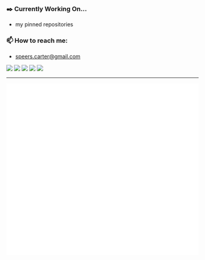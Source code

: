 ### ✒️ Currently Working On...
- my pinned repositories


### 📫 How to reach me:

- speers.carter@gmail.com
<p>
  <a target="_blank" href="https://www.linkedin.com/in/carter-s-240854279"><img src="https://img.shields.io/badge/LinkedIn-0077B5?style=for-the-badge&logo=linkedin&logoColor=white"/></a>
<a target="_blank" href="https://www.hackerrank.com/carter_dev907"><img src="https://img.shields.io/badge/-Hackerrank-2EC866?style=for-the-badge&logo=HackerRank&logoColor=white"/></a>
<a target="_blank" href="https://www.codewars.com/users/Carter907"><img src="https://img.shields.io/badge/Codewars-B1361E?style=for-the-badge&logo=codewars&logoColor=white"/></a>
<a target="_blank" href="https://www.codingame.com/profile/7175e83246fb3b231c833c9a93ce60430054135"><img src="https://img.shields.io/badge/Codingame-F2BB13?style=for-the-badge&logo=codingame&logoColor=black"/></a>
<a target="_blank" href="https://leetcode.com/u/Carter907/"><img src="https://img.shields.io/badge/Leetcode-3C3B3A?style=for-the-badge&logo=leetcode&logoColor=white"/></a>


</p>

  
---
  
![Top Langs](github-metrics.svg)





